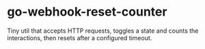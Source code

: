 # go-webhook-reset-counter
Tiny util that accepts HTTP requests, toggles a state and counts the interactions, then resets after a configured timeout.
